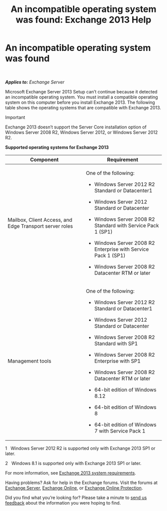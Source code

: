﻿---
title: 'An incompatible operating system was found: Exchange 2013 Help'
TOCTitle: An incompatible operating system was found
ms:assetid: a3a948d9-4991-4088-9013-0a4c944295e4
ms:mtpsurl: https://technet.microsoft.com/en-us/library/ms.exch.setupreadiness.validosversion(v=EXCHG.150)
ms:contentKeyID: 49090988
ms.date: 12/09/2016
mtps_version: v=EXCHG.150
---

# An incompatible operating system was found

 

_**Applies to:** Exchange Server_


Microsoft Exchange Server 2013 Setup can’t continue because it detected an incompatible operating system. You must install a compatible operating system on this computer before you install Exchange 2013. The following table shows the operating systems that are compatible with Exchange 2013.


> [!IMPORTANT]
> Exchange 2013 doesn’t support the Server Core installation option of Windows Server 2008 R2, Windows Server 2012, or Windows Server 2012 R2.



**Supported operating systems for Exchange 2013**


<table>
<colgroup>
<col style="width: 50%" />
<col style="width: 50%" />
</colgroup>
<thead>
<tr class="header">
<th>Component</th>
<th>Requirement</th>
</tr>
</thead>
<tbody>
<tr class="odd">
<td><p>Mailbox, Client Access, and Edge Transport server roles</p></td>
<td><p>One of the following:</p>
<ul>
<li><p>Windows Server 2012 R2 Standard or Datacenter1</p></li>
<li><p>Windows Server 2012 Standard or Datacenter</p></li>
<li><p>Windows Server 2008 R2 Standard with Service Pack 1 (SP1)</p></li>
<li><p>Windows Server 2008 R2 Enterprise with Service Pack 1 (SP1)</p></li>
<li><p>Windows Server 2008 R2 Datacenter RTM or later</p></li>
</ul></td>
</tr>
<tr class="even">
<td><p>Management tools</p></td>
<td><p>One of the following:</p>
<ul>
<li><p>Windows Server 2012 R2 Standard or Datacenter1</p></li>
<li><p>Windows Server 2012 Standard or Datacenter</p></li>
<li><p>Windows Server 2008 R2 Standard with SP1</p></li>
<li><p>Windows Server 2008 R2 Enterprise with SP1</p></li>
<li><p>Windows Server 2008 R2 Datacenter RTM or later</p></li>
<li><p>64-bit edition of Windows 8.12</p></li>
<li><p>64-bit edition of Windows 8</p></li>
<li><p>64-bit edition of Windows 7 with Service Pack 1</p></li>
</ul></td>
</tr>
</tbody>
</table>


1   Windows Server 2012 R2 is supported only with Exchange 2013 SP1 or later.

2   Windows 8.1 is supported only with Exchange 2013 SP1 or later.

For more information, see [Exchange 2013 system requirements](exchange-2013-system-requirements-exchange-2013-help.md).

Having problems? Ask for help in the Exchange forums. Visit the forums at [Exchange Server](https://go.microsoft.com/fwlink/p/?linkid=60612), [Exchange Online](https://go.microsoft.com/fwlink/p/?linkid=267542), or [Exchange Online Protection](https://go.microsoft.com/fwlink/p/?linkid=285351).

Did you find what you’re looking for? Please take a minute to [send us feedback](mailto:exsetuphelpfeedback@microsoft.com?subject=exchange%202013%20setup%20help%20feedback) about the information you were hoping to find.

